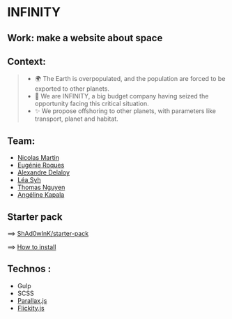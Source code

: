 # INFINITY

## Work: make a website about space

## Context: 
> * 🌍 The Earth is overpopulated, and the population are forced to be exported to other planets. 
> * 🚀 We are INFINITY, a big budget company having seized the opportunity facing this critical situation. 
> * ✨ We propose offshoring to other planets, with parameters like transport, planet and habitat.

## Team:

* [Nicolas Martin](https://github.com/WebFaker)
* [Eugénie Roques](https://github.com/eugenierqs)
* [Alexandre Delaloy](https://github.com/ShAd0wInK)
* [Léa Syh](https://github.com/SyInth)
* [Thomas Nguyen](https://github.com/webbystalker)
* [Angéline Kapala](https://github.com/Angelinekpl)

## Starter pack

==> [ShAd0wInK/starter-pack](http://github.com/ShAd0wInK/starter-pack)

==> [How to install](https://github.com/ShAd0wInK/starter-pack/blob/master/README.md)

## Technos :
* Gulp
* SCSS
* [Parallax.js](http://matthew.wagerfield.com/parallax/)
* [Flickity.js](https://flickity.metafizzy.co/)

